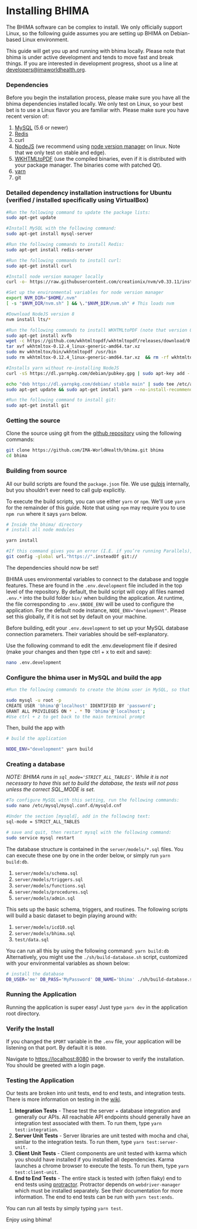 # Installing BHIMA

The BHIMA software can be complex to install.  We only officially support Linux, so the following guide assumes you are setting up BHIMA on Debian-based Linux environment.

This guide will get you up and running with bhima locally. Please note that bhima is under active development and tends to move fast and break things. If you are interested in development progress, shoot us a line at [developers@imaworldhealth.org](mailto:developers@imaworldhealth.org).

### Dependencies

Before you begin the installation process, please make sure you have all the bhima dependencies installed locally. We only test on Linux, so your best bet is to use a Linux flavor you are familiar with. Please make sure you have recent version of:

1. [MySQL](http://dev.mysql.com/downloads/) \(5.6 or newer\)
2. [Redis](https://redis.io)
3. curl
4. [NodeJS](https://nodejs.org/en/) \(we recommend using [node version manager](https://github.com/creationix/nvm) on linux. Note that we only test on stable and edge\).
5. [WKHTMLtoPDF](http://wkhtmltopdf.org/downloads.html) \(use the compiled binaries, even if it is distributed with your package manager. The binaries come with patched Qt\).
6. [yarn](https://yarnpkg.com/)
7. git

### Detailed dependency installation instructions for Ubuntu \(verified / installed specifically using VirtualBox\)

```bash
#Run the following command to update the package lists:
sudo apt-get update

#Install MySQL with the following command:
sudo apt-get install mysql-server

#Run the following commands to install Redis:
sudo apt-get install redis-server

#Run the following commands to install curl:
sudo apt-get install curl

#Install node version manager locally
curl -o- https://raw.githubusercontent.com/creationix/nvm/v0.33.11/install.sh | bash

#Set up the environmental variables for node version manager
export NVM_DIR="$HOME/.nvm"
[ -s "$NVM_DIR/nvm.sh" ] && \."$NVM_DIR\nvm.sh" # This loads nvm

#Download NodeJS version 8
nvm install lts/*

#Run the following commands to install WKHTMLtoPDF (note that version 0.12.4 should be installed, 0.12.5 does not currently work with bhima):
sudo apt-get install xvfb
wget -c https://github.com/wkhtmltopdf/wkhtmltopdf/releases/download/0.12.4/wkhtmltox-0.12.4_linux-generic-amd64.tar.xz
tar xvf wkhtmltox-0.12.4_linux-generic-amd64.tar.xz
sudo mv wkhtmltox/bin/wkhtmltopdf /usr/bin
sudo rm wkhtmltox-0.12.4_linux-generic-amd64.tar.xz  && rm -rf wkhtmltox

#Installs yarn without re-installing NodeJS
curl -sS https://dl.yarnpkg.com/debian/pubkey.gpg | sudo apt-key add -

echo "deb https://dl.yarnpkg.com/debian/ stable main" | sudo tee /etc/apt/sources.list.d/yarn.list
sudo apt-get update && sudo apt-get install yarn --no-install-recommends

#Run the following command to install git:
sudo apt-get install git
```

### Getting the source

Clone the source using git from the [github repository](https://github.com/IMA-WorldHealth/bhima) using the following commands:

```bash
git clone https://github.com/IMA-WorldHealth/bhima.git bhima
cd bhima
```

### Building from source

All our build scripts are found the `package.json` file. We use [gulpjs](http://www.gulpjs.com) internally, but you shouldn't ever need to call gulp explicitly.

To execute the build scripts, you can use either `yarn` or `npm`. We'll use `yarn` for the remainder of this guide. Note that using `npm` may require you to use `npm run` where it says `yarn` below.

```bash
# Inside the bhima/ directory
# install all node modules

yarn install

#If this command gives you an error (I.E. if you’re running Parallels), try running the following command:
git config -global url."https://".insteadOf git://
```

The dependencies should now be set!

BHIMA uses environmental variables to connect to the database and toggle features. These are found in the `.env.development` file included in the top level of the repository. By default, the build script will copy all files named `.env.*` into the build folder `bin/` when building the application. At runtime, the file corresponding to `.env.$NODE_ENV` will be used to configure the application. For the default node instance, `NODE_ENV="development"`. Please set this globally, if it is not set by default on your machine.

Before building, edit your `.env.development` to set up your MySQL database connection parameters. Their variables should be self-explanatory.

Use the following command to edit the .env.development file if desired \(make your changes and then type ctrl + x to exit and save\):

```bash
nano .env.development
```

### Configure the bhima user in MySQL and build the app

```bash
#Run the following commands to create the bhima user in MySQL, so that it can build the database (make sure the user and #password both match what you set in the .env.development file):

sudo mysql -u root -p
CREATE USER 'bhima'@'localhost' IDENTIFIED BY 'password';
GRANT ALL PRIVILEGES ON * . * TO 'bhima'@'localhost';
#Use ctrl + z to get back to the main terminal prompt
```

Then, build the app with

```bash
# build the application

NODE_ENV="development" yarn build
```

### Creating a database

_NOTE: BHIMA runs in _`sql_mode='STRICT_ALL_TABLES'`_. While it is not necessary to have this set to build the database, the tests will not pass unless the correct SQL\_MODE is set._

```bash
#To configure MySQL with this setting, run the following commands:
sudo nano /etc/mysql/mysql.conf.d/mysqld.cnf

#Under the section [mysqld], add in the following text:
sql-mode = STRICT_ALL_TABLES

# save and quit, then restart mysql with the following command:
sudo service mysql restart
```

The database structure is contained in the `server/models/*.sql` files. You can execute these one by one in the order below, or simply run `yarn build:db`.

1. `server/models/schema.sql`
2. `server/models/triggers.sql`
3. `server/models/functions.sql`
4. `server/models/procedures.sql`
5. `server/models/admin.sql`

This sets up the basic schema, triggers, and routines. The following scripts will build a basic dataset to begin playing around with:

1. `server/models/icd10.sql`
2. `server/models/bhima.sql`
3. `test/data.sql`

You can run all this by using the following command: `yarn build:db` Alternatively, you might use the `./sh/build-database.sh` script, customized with your environmental variables as shown below:

```bash
# install the database
DB_USER='me' DB_PASS='MyPassword' DB_NAME='bhima' ./sh/build-database.sh
```

### Running the Application

Running the application is super easy! Just type `yarn dev` in the application root directory.

### Verify the Install

If you changed the `$PORT` variable in the `.env` file, your application will be listening on that port. By default it is `8080`.

Navigate to [https://localhost:8080](https://localhost:8080) in the browser to verify the installation. You should be greeted with a login page.

### Testing the Application

Our tests are broken into unit tests, end to end tests, and integration tests. There is more information on testing in the [wiki](https://github.com/IMA-WorldHealth/bhima/wiki).

1. **Integration Tests** - These test the server + database integration and generally our APIs. All reachable API endpoints should generally have an integration test associated with them. To run them, type `yarn test:integration`.
2. **Server Unit Tests** - Server libraries are unit tested with mocha and chai, similar to the integration tests. To run them, type
   `yarn test:server-unit.`
3. **Client Unit Tests** - Client components are unit tested with karma which you should have installed if you installed all dependencies. Karma launches a chrome browser to execute the tests. To run them, type `yarn test:client-unit`.
4. **End to End Tests** - The entire stack is tested with \(often flaky\) end to end tests using [protractor](https://github.com/IMA-WorldHealth/bhima/blob/master/docs/protractortest.org). Protractor depends on
   `webdriver-manager` which must be installed separately. See their documentation for more information. The end to end tests can be run with `yarn test:ends`.

You can run all tests by simply typing `yarn test`.

Enjoy using bhima!
